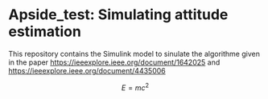 # Apside_test: Simulating attitude estimation

This repository contains the Simulink model to sinulate the algorithme given in the paper 
https://ieeexplore.ieee.org/document/1642025 and https://ieeexplore.ieee.org/document/4435006

$$ E=mc^2$$
